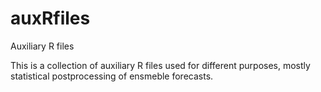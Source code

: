 # auxRfiles
Auxiliary R files

This is a collection of auxiliary R files used for different purposes, mostly statistical postprocessing of ensmeble forecasts.

